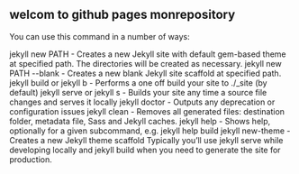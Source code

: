 ## welcom to github pages monrepository
You can use this command in a number of ways:

jekyll new PATH - Creates a new Jekyll site with default gem-based theme at specified path. The directories will be created as necessary.
jekyll new PATH --blank - Creates a new blank Jekyll site scaffold at specified path.
jekyll build or jekyll b - Performs a one off build your site to ./_site (by default)
jekyll serve or jekyll s - Builds your site any time a source file changes and serves it locally
jekyll doctor - Outputs any deprecation or configuration issues
jekyll clean - Removes all generated files: destination folder, metadata file, Sass and Jekyll caches.
jekyll help - Shows help, optionally for a given subcommand, e.g. jekyll help build
jekyll new-theme - Creates a new Jekyll theme scaffold
Typically you’ll use jekyll serve while developing locally and jekyll build when you need to generate the site for production.
